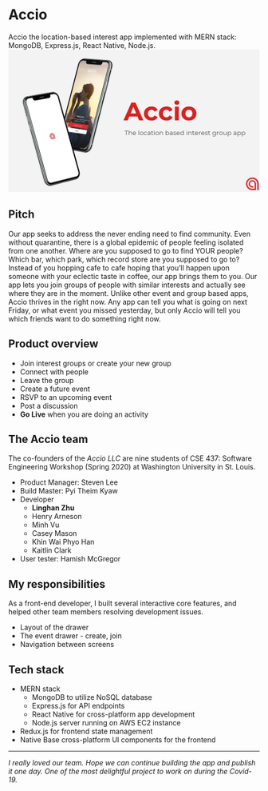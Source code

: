 # Accio
Accio the location-based interest app implemented with MERN stack: MongoDB, Express.js, React Native, Node.js.
<img src='./frontend/assets/accio-icons/pitch.png' />

## Pitch
Our app seeks to address the never ending need to find community. Even without quarantine, there is a global epidemic of people feeling isolated from one another. Where are you supposed to go to find YOUR people? Which bar, which park, which record store are you supposed to go to? Instead of you hopping cafe to cafe hoping that you’ll happen upon someone with your eclectic taste in coffee, our app brings them to you. Our app lets you join groups of people with similar interests and actually see where they are in the moment. Unlike other event and group based apps, Accio thrives in the right now. Any app can tell you what is going on next Friday, or what event you missed yesterday, but only Accio will tell you which friends want to do something right now. 

## Product overview
* Join interest groups or create your new group
* Connect with people
* Leave the group
* Create a future event
* RSVP to an upcoming event 
* Post a discussion
* **Go Live** when you are doing an activity

## The Accio team
The co-founders of the *Accio LLC* are nine students of CSE 437: Software Engineering Workshop (Spring 2020) at Washington University in St. Louis.
* Product Manager: Steven Lee
* Build Master: Pyi Theim Kyaw
* Developer
  * **Linghan Zhu**
  * Henry Arneson
  * Minh Vu
  * Casey Mason
  * Khin Wai Phyo Han
  * Kaitlin Clark
* User tester: Hamish McGregor

## My responsibilities
As a front-end developer, I built several interactive core features, and helped other team members resolving development issues.
* Layout of the drawer
* The event drawer - create, join
* Navigation between screens

## Tech stack
* MERN stack
  * MongoDB to utilize NoSQL database
  * Express.js for API endpoints
  * React Native for cross-platform app development
  * Node.js server running on AWS EC2 instance
* Redux.js for frontend state management
* Native Base cross-platform UI components for the frontend

---
*I really loved our team. Hope we can continue building the app and publish it one day. One of the most delightful project to work on during the Covid-19.*

